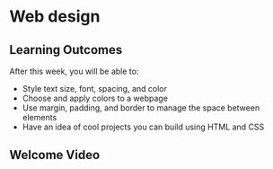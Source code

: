 # Web design

## Learning Outcomes

After this week, you will be able to:

- Style text size, font, spacing, and color
- Choose and apply colors to a webpage
- Use margin, padding, and border to manage the space between elements
- Have an idea of cool projects you can build using HTML and CSS

## Welcome Video

<!-- TODO: Welcome video -->